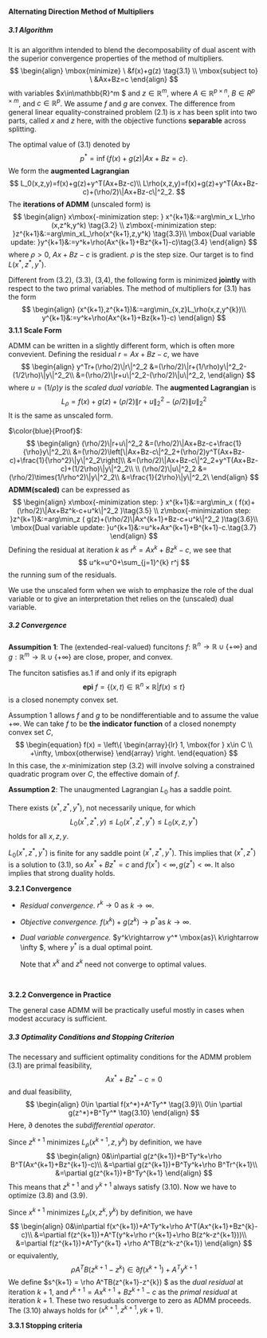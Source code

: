 **Alternating Direction Method of Multipliers**

##### 3.1 Algorithm

It is an algorithm intended to blend the decomposability of dual ascent with the superior convergence properties of the method of multipliers. 
$$
\begin{align}
\mbox{minimize} \ &f(x)+g(z) \tag{3.1} \\
\mbox{subject to} \ &Ax+Bz=c
\end{align}
$$
with variables $x\in\mathbb{R}^m $ and $z\in \mathbb{R}^m$, where $A\in \mathbb{R}^{p\times n},\ B\in{R}^{p\times m}$, and $c\in\mathbb{R}^p$. We assume $f$ and $g$ are convex. The difference from general linear equality-constrained problem (2.1) is $x$ has been split into two parts, called $x$ and $z$ here, with the objective functions **separable** across splitting. 

The optimal value of (3.1) denoted by
$$
p^*=\inf \{f(x)+g(z)|Ax+Bz=c\}.
$$
We form the **augmented Lagrangian** 
$$
L_0(x,z,y)=f(x)+g(z)+y^T(Ax+Bz-c)\\
L\rho(x,z,y)=f(x)+g(z)+y^T(Ax+Bz-c)+(\rho/2)\|Ax+Bz-c\|^2_2.
$$
The **iterations of ADMM** (unscaled form) is 
$$
\begin{align}
x\mbox{-minimization step: }  x^{k+1}&:=arg\min_x L_\rho (x,z^k,y^k)  \tag{3.2}  \\
z\mbox{-minimization step: }z^{k+1}&:=arg\min_xL_\rho(x^{k+1},z,y^k) \tag{3.3}\\
\mbox{Dual variable update: }y^{k+1}&:=y^k+\rho(Ax^{k+1}+Bz^{k+1}-c)\tag{3.4}
\end{align}
$$
where $\rho>0$, $Ax+Bz-c$ is gradient. $\rho$ is the step size. Our target is to find $L(x^*,z^*,y^*)$. 

Different from (3.2), (3.3), (3,4), the following form is minimized **jointly** with respect to the two primal variables. The method of multipliers for (3.1) has the form
$$
\begin{align}
(x^{k+1},z^{k+1})&:=arg\min_{x,z}L_\rho(x,z,y^{k})\\
y^{k+1}&:=y^k+\rho(Ax^{k+1}+Bz{k+1}-c)
\end{align}
$$
**3.1.1 Scale Form**

ADMM can be written in a slightly different form, which is often more convevient. Defining the residual $r=Ax+Bz-c$, we have
$$
\begin{align}
y^Tr+(\rho/2)\|r\|^2_2 &=(\rho/2)\|r+(1/\rho)y\|^2_2-(1/2\rho)\|y\|^2_2\\
&=(\rho/2)\|r+u\|^2_2-(\rho/2)\|u\|^2_2,
\end{align}
$$
where $u=(1/\rho)y$ is the *scaled dual variable.* The **augmented Lagrangian** is
$$
L_\rho=f(x)+g(z)+(\rho/2)\|r+u\|^2_2-(\rho/2)\|u\|^2_2
$$
 It is the same as unscaled form.

$\color{blue}{Proof}$:
$$
\begin{align}
(\rho/2)\|r+u\|^2_2 &=(\rho/2)\|Ax+Bz-c+\frac{1}{\rho}y\|^2_2\\
&=(\rho/2)\left[\|Ax+Bz-c\|^2_2+(\rho/2)y^T(Ax+Bz-c)+\frac{1}{\rho^2}\|y\|^2_2\right]\\
&=(\rho/2)\|Ax+Bz-c\|^2_2+y^T(Ax+Bz-c)+(1/2\rho)\|y\|^2_2\\ \\ 
(\rho/2)\|u\|^2_2 &=(\rho/2)\times(1/\rho^2)\|y\|^2_2\\
&=\frac{1}{2\rho}\|y\|^2_2\
\end{align}
$$
**ADMM(scaled)**  can be expressed as
$$
\begin{align}
x\mbox{-minimization step: }  x^{k+1}&:=arg\min_x (  f(x)+(\rho/2)\|Ax+Bz^k-c+u^k\|^2_2 )\tag{3.5}  \\
z\mbox{-minimization step: }z^{k+1}&:=arg\min_z (  g(z)+(\rho/2)\|Ax^{k+1}+Bz-c+u^k\|^2_2 )\tag{3.6}\\
\mbox{Dual variable update: }u^{k+1}&:=u^k+Ax^{k+1}+B^{k+1}-c.\tag{3.7}
\end{align}
$$
Defining the residual at iteration $k$ as $r^k=Ax^k+Bz^k-c$, we see that 
$$
u^k=u^0+\sum_{j=1}^{k} r^j
$$
the running sum of the residuals. 

We use the unscaled form when we wish to emphasize the role of the dual variable or to give an interpretation thet relies on the (unscaled) dual variable. 

##### 3.2 Convergence

**Assumpition 1**: The (extended-real-valued) funcitons $f$: $\mathbb{R}^n\rightarrow\mathbb{R}\cup \{+\infty\}$ and $g:\mathbb{R}^m\rightarrow\mathbb{R}\cup\{+\infty\}$ are close, proper, and convex.

The funciton satisfies as.1 if and only if its epigraph 
$$
\textbf{epi} \ f=\{(x,t)\in\mathbb{R}^n\times\mathbb{R}|f(x)\leq t\}
$$
is a closed nonempty convex set.

Assumption 1 allows $f$ and $g$ to be nondifferentiable and to assume the value $+\infty$. We can take $f$ to be **the indicator function** of a closed nonempty convex set $C$, 
$$
\begin{equation}  
f(x) = 
\left\{  
             \begin{array}{lr}  
             1,  \mbox{for } x\in C   \\ 
           +\infty,     \mbox{otherwise}
             \end{array}  
\right.  
\end{equation}
$$
In this case, the $x$-minimization step (3.2) will involve solving a constrained quadratic program over $C$, the effective domain of $f$. 

 **Assumption 2**: The unaugmented Lagrangian $L_0$ has a saddle point.

There exists $(x^*,z^*,y^*)$, not necessarily unique, for which
$$
L_0(x^*,z^*,y)\leq L_0(x^*,z^*,y^*)\leq L_0(x,z,y^*)
$$
holds for all $x,z,y$. 

$L_0(x^*,z^*,y^*)$ is finite for any saddle point $(x^*,z^*,y^*)$. This implies that $(x^*,z^*)$ is a solution to (3.1), so $Ax^*+Bz^*=c$ and $f(x^*)<\infty,g(z^*)<\infty$. It also implies that strong duality holds. 

**3.2.1 Convergence** 

* *Residual convergence.* $r^k \rightarrow0$ as $k \rightarrow\infty$. 

* *Objective convergence.*  $f(x^k )+g(z^k)\rightarrow p^*  \mbox{as}\  k\rightarrow\infty$. 

* *Dual variable convergence.* $y^k\rightarrow y^* \mbox{as}\ k\rightarrow \infty $, where $y^*$ is a dual optimal point. 

  Note that $x^k$ and $z^k$ need not converge to optimal values. 

  ​

**3.2.2 Convergence in Practice**

The general case ADMM will be practically useful mostly in cases when modest accuracy is sufficient. 

##### 3.3 Optimality Conditions and Stopping Criterion

The necessary and sufficient optimality conditions for the ADMM problem (3.1) are primal feasibility,
$$
Ax^*+Bz^*-c=0 \tag{3.8}
$$
and dual feasibility,
$$
\begin{align}
0\in \partial f(x^*)+A^Ty^* \tag{3.9}\\
0\in \partial g(z^*)+B^Ty^* \tag{3.10}
\end{align}
$$
Here, $\partial$ denotes the *subdifferential operator*.  

Since $z^{k+1}$ minimizes $L_\rho (x^{k+1},z,y^k)$ by definition, we have
$$
\begin{align}
0&\in\partial g(z^{k+1})+B^Ty^k+\rho B^T(Ax^{k+1}+Bz^{k+1}-c)\\
&=\partial g(z^{k+1})+B^Ty^k+\rho B^Tr^{k+1}\\
&=\partial g(z^{k+1})+B^Ty^{k+1}
\end{align}
$$
This means that $z^{k+1}$ and $y^{k+1}$ always satisfy (3.10). Now we have to optimize (3.8) and (3.9). 

Since $x^{k+1}$ minimizes $L_\rho (x,z^{k},y^k)$ by definition, we have
$$
\begin{align}
0&\in\partial f(x^{k+1})+A^Ty^k+\rho A^T(Ax^{k+1}+Bz^{k}-c)\\
&=\partial f(z^{k+1})+A^T(y^k+\rho r^{k+1}+\rho B(z^k-z^{k+1}))\\
&=\partial f(z^{k+1})+A^Ty^{k+1} +\rho A^TB(z^k-z^{k+1})
\end{align}
$$
or equivalently,
$$
\rho A^TB(z^{k+1}-z^{k}) \in \partial f(x^{k+1})+A^Ty^{k+1}
$$
We define $s^{k+1} = \rho A^TB(z^{k+1}-z^{k}) $ as the *dual residual* at iteration $k+1$, and $r^{k+1}=Ax^{k+1}+Bz^{k+1}-c$ as the *primal residual* at iteration $k+1$. These two resuduals converge to zero as ADMM proceeds. The (3.10) always holds for $(x^{k+1},z^{k+1},y{k+1})$. 

**3.3.1 Stopping criteria**

